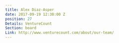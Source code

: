 ```yaml
---
title: Alex Diaz-Asper
date: 2017-09-19 12:38:00 Z
position: 27
Details: VentureCount
Section: board
Link: http://www.venturecount.com/about/our-team/
---
```


